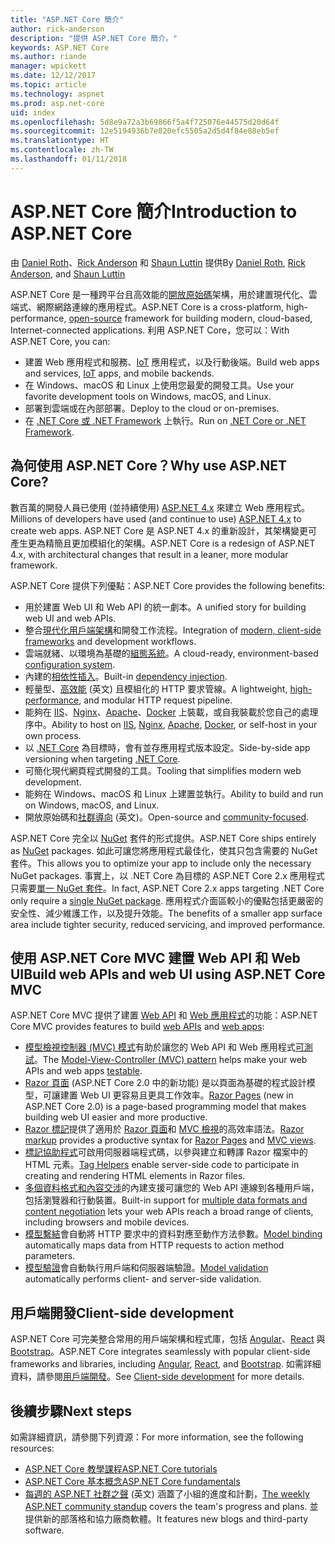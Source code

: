 ```yaml
---
title: "ASP.NET Core 簡介"
author: rick-anderson
description: "提供 ASP.NET Core 簡介。"
keywords: ASP.NET Core
ms.author: riande
manager: wpickett
ms.date: 12/12/2017
ms.topic: article
ms.technology: aspnet
ms.prod: asp.net-core
uid: index
ms.openlocfilehash: 5d8e9a72a3b69866f5a4f725076e44575d20d64f
ms.sourcegitcommit: 12e5194936b7e820efc5505a2d5d4f84e88eb5ef
ms.translationtype: HT
ms.contentlocale: zh-TW
ms.lasthandoff: 01/11/2018
---
```

# <a name="introduction-to-aspnet-core"></a><span data-ttu-id="f10cc-104">ASP.NET Core 簡介</span><span class="sxs-lookup"><span data-stu-id="f10cc-104">Introduction to ASP.NET Core</span></span>

<span data-ttu-id="f10cc-105">由 [Daniel Roth](https://github.com/danroth27)、[Rick Anderson](https://twitter.com/RickAndMSFT) 和 [Shaun Luttin](https://twitter.com/dicshaunary) 提供</span><span class="sxs-lookup"><span data-stu-id="f10cc-105">By [Daniel Roth](https://github.com/danroth27), [Rick Anderson](https://twitter.com/RickAndMSFT), and [Shaun Luttin](https://twitter.com/dicshaunary)</span></span>

<span data-ttu-id="f10cc-106">ASP.NET Core 是一種跨平台且高效能的[開放原始碼](https://github.com/aspnet/home)架構，用於建置現代化、雲端式、網際網路連線的應用程式。</span><span class="sxs-lookup"><span data-stu-id="f10cc-106">ASP.NET Core is a cross-platform, high-performance, [open-source](https://github.com/aspnet/home) framework for building modern, cloud-based, Internet-connected applications.</span></span> <span data-ttu-id="f10cc-107">利用 ASP.NET Core，您可以：</span><span class="sxs-lookup"><span data-stu-id="f10cc-107">With ASP.NET Core, you can:</span></span>

* <span data-ttu-id="f10cc-108">建置 Web 應用程式和服務、[IoT](https://www.microsoft.com/internet-of-things/) 應用程式，以及行動後端。</span><span class="sxs-lookup"><span data-stu-id="f10cc-108">Build web apps and services, [IoT](https://www.microsoft.com/internet-of-things/) apps, and mobile backends.</span></span>
* <span data-ttu-id="f10cc-109">在 Windows、macOS 和 Linux 上使用您最愛的開發工具。</span><span class="sxs-lookup"><span data-stu-id="f10cc-109">Use your favorite development tools on Windows, macOS, and Linux.</span></span>
* <span data-ttu-id="f10cc-110">部署到雲端或在內部部署。</span><span class="sxs-lookup"><span data-stu-id="f10cc-110">Deploy to the cloud or on-premises.</span></span>
* <span data-ttu-id="f10cc-111">在 [.NET Core 或 .NET Framework](https://docs.microsoft.com/dotnet/articles/standard/choosing-core-framework-server) 上執行。</span><span class="sxs-lookup"><span data-stu-id="f10cc-111">Run on [.NET Core or .NET Framework](https://docs.microsoft.com/dotnet/articles/standard/choosing-core-framework-server).</span></span>

## <a name="why-use-aspnet-core"></a><span data-ttu-id="f10cc-112">為何使用 ASP.NET Core？</span><span class="sxs-lookup"><span data-stu-id="f10cc-112">Why use ASP.NET Core?</span></span>

<span data-ttu-id="f10cc-113">數百萬的開發人員已使用 (並持續使用) [ASP.NET 4.x](https://docs.microsoft.com/en-us/aspnet/overview) 來建立 Web 應用程式。</span><span class="sxs-lookup"><span data-stu-id="f10cc-113">Millions of developers have used (and continue to use) [ASP.NET 4.x](https://docs.microsoft.com/en-us/aspnet/overview) to create web apps.</span></span> <span data-ttu-id="f10cc-114">ASP.NET Core 是 ASP.NET 4.x 的重新設計，其架構變更可產生更為精簡且更加模組化的架構。</span><span class="sxs-lookup"><span data-stu-id="f10cc-114">ASP.NET Core is a redesign of ASP.NET 4.x, with architectural changes that result in a leaner, more modular framework.</span></span>

<span data-ttu-id="f10cc-115">ASP.NET Core 提供下列優點：</span><span class="sxs-lookup"><span data-stu-id="f10cc-115">ASP.NET Core provides the following benefits:</span></span>

* <span data-ttu-id="f10cc-116">用於建置 Web UI 和 Web API 的統一劇本。</span><span class="sxs-lookup"><span data-stu-id="f10cc-116">A unified story for building web UI and web APIs.</span></span>
* <span data-ttu-id="f10cc-117">整合[現代化用戶端架構](xref:client-side/index)和開發工作流程。</span><span class="sxs-lookup"><span data-stu-id="f10cc-117">Integration of [modern, client-side frameworks](xref:client-side/index) and development workflows.</span></span>
* <span data-ttu-id="f10cc-118">雲端就緒、以環境為基礎的[組態系統](xref:fundamentals/configuration/index)。</span><span class="sxs-lookup"><span data-stu-id="f10cc-118">A cloud-ready, environment-based [configuration system](xref:fundamentals/configuration/index).</span></span>
* <span data-ttu-id="f10cc-119">內建的[相依性插入](xref:fundamentals/dependency-injection)。</span><span class="sxs-lookup"><span data-stu-id="f10cc-119">Built-in [dependency injection](xref:fundamentals/dependency-injection).</span></span>
* <span data-ttu-id="f10cc-120">輕量型、[高效能](https://github.com/aspnet/benchmarks) \(英文\) 且模組化的 HTTP 要求管線。</span><span class="sxs-lookup"><span data-stu-id="f10cc-120">A lightweight, [high-performance](https://github.com/aspnet/benchmarks), and modular HTTP request pipeline.</span></span>
* <span data-ttu-id="f10cc-121">能夠在 [IIS](xref:host-and-deploy/iis/index)、[Nginx](xref:host-and-deploy/linux-nginx)、[Apache](xref:host-and-deploy/linux-apache)、[Docker](xref:host-and-deploy/docker/index) 上裝載，或自我裝載於您自己的處理序中。</span><span class="sxs-lookup"><span data-stu-id="f10cc-121">Ability to host on [IIS](xref:host-and-deploy/iis/index), [Nginx](xref:host-and-deploy/linux-nginx), [Apache](xref:host-and-deploy/linux-apache), [Docker](xref:host-and-deploy/docker/index), or self-host in your own process.</span></span>
* <span data-ttu-id="f10cc-122">以 [.NET Core](https://docs.microsoft.com/dotnet/articles/standard/choosing-core-framework-server) 為目標時，會有並存應用程式版本設定。</span><span class="sxs-lookup"><span data-stu-id="f10cc-122">Side-by-side app versioning when targeting [.NET Core](https://docs.microsoft.com/dotnet/articles/standard/choosing-core-framework-server).</span></span>
* <span data-ttu-id="f10cc-123">可簡化現代網頁程式開發的工具。</span><span class="sxs-lookup"><span data-stu-id="f10cc-123">Tooling that simplifies modern web development.</span></span>
* <span data-ttu-id="f10cc-124">能夠在 Windows、macOS 和 Linux 上建置並執行。</span><span class="sxs-lookup"><span data-stu-id="f10cc-124">Ability to build and run on Windows, macOS, and Linux.</span></span>
* <span data-ttu-id="f10cc-125">開放原始碼和[社群導向](https://live.asp.net/) \(英文\)。</span><span class="sxs-lookup"><span data-stu-id="f10cc-125">Open-source and [community-focused](https://live.asp.net/).</span></span>

<span data-ttu-id="f10cc-126">ASP.NET Core 完全以 [NuGet](https://www.nuget.org/) 套件的形式提供。</span><span class="sxs-lookup"><span data-stu-id="f10cc-126">ASP.NET Core ships entirely as [NuGet](https://www.nuget.org/) packages.</span></span> <span data-ttu-id="f10cc-127">如此可讓您將應用程式最佳化，使其只包含需要的 NuGet 套件。</span><span class="sxs-lookup"><span data-stu-id="f10cc-127">This allows you to optimize your app to include only the necessary NuGet packages.</span></span> <span data-ttu-id="f10cc-128">事實上，以 .NET Core 為目標的 ASP.NET Core 2.x 應用程式只需要[單一 NuGet 套件](xref:fundamentals/metapackage)。</span><span class="sxs-lookup"><span data-stu-id="f10cc-128">In fact, ASP.NET Core 2.x apps targeting .NET Core only require a [single NuGet package](xref:fundamentals/metapackage).</span></span> <span data-ttu-id="f10cc-129">應用程式介面區較小的優點包括更嚴密的安全性、減少維護工作，以及提升效能。</span><span class="sxs-lookup"><span data-stu-id="f10cc-129">The benefits of a smaller app surface area include tighter security, reduced servicing, and improved performance.</span></span>

## <a name="build-web-apis-and-web-ui-using-aspnet-core-mvc"></a><span data-ttu-id="f10cc-130">使用 ASP.NET Core MVC 建置 Web API 和 Web UI</span><span class="sxs-lookup"><span data-stu-id="f10cc-130">Build web APIs and web UI using ASP.NET Core MVC</span></span>

<span data-ttu-id="f10cc-131">ASP.NET Core MVC 提供了建置 [Web API](xref:tutorials/index#build-web-apis) 和 [Web 應用程式](xref:tutorials/index#build-web-apps)的功能：</span><span class="sxs-lookup"><span data-stu-id="f10cc-131">ASP.NET Core MVC provides features to build [web APIs](xref:tutorials/index#build-web-apis) and [web apps](xref:tutorials/index#build-web-apps):</span></span>

* <span data-ttu-id="f10cc-132">[模型檢視控制器 (MVC) 模式](xref:mvc/overview)有助於讓您的 Web API 和 Web 應用程式[可測試](testing/index.md)。</span><span class="sxs-lookup"><span data-stu-id="f10cc-132">The [Model-View-Controller (MVC) pattern](xref:mvc/overview) helps make your web APIs and web apps [testable](testing/index.md).</span></span>
* <span data-ttu-id="f10cc-133">[Razor 頁面](xref:mvc/razor-pages/index) (ASP.NET Core 2.0 中的新功能) 是以頁面為基礎的程式設計模型，可讓建置 Web UI 更容易且更具工作效率。</span><span class="sxs-lookup"><span data-stu-id="f10cc-133">[Razor Pages](xref:mvc/razor-pages/index) (new in ASP.NET Core 2.0) is a page-based programming model that makes building web UI easier and more productive.</span></span>
* <span data-ttu-id="f10cc-134">[Razor 標記](xref:mvc/views/razor)提供了適用於 [Razor 頁面](xref:mvc/razor-pages/index)和 [MVC 檢視](xref:mvc/views/overview)的高效率語法。</span><span class="sxs-lookup"><span data-stu-id="f10cc-134">[Razor markup](xref:mvc/views/razor) provides a productive syntax for [Razor Pages](xref:mvc/razor-pages/index) and [MVC views](xref:mvc/views/overview).</span></span>
* <span data-ttu-id="f10cc-135">[標記協助程式](xref:mvc/views/tag-helpers/intro)可啟用伺服器端程式碼，以參與建立和轉譯 Razor 檔案中的 HTML 元素。</span><span class="sxs-lookup"><span data-stu-id="f10cc-135">[Tag Helpers](xref:mvc/views/tag-helpers/intro) enable server-side code to participate in creating and rendering HTML elements in Razor files.</span></span>
* <span data-ttu-id="f10cc-136">[多個資料格式和內容交涉](mvc/models/formatting.md)的內建支援可讓您的 Web API 連線到各種用戶端，包括瀏覽器和行動裝置。</span><span class="sxs-lookup"><span data-stu-id="f10cc-136">Built-in support for [multiple data formats and content negotiation](mvc/models/formatting.md) lets your web APIs reach a broad range of clients, including browsers and mobile devices.</span></span>
* <span data-ttu-id="f10cc-137">[模型繫結](xref:mvc/models/model-binding)會自動將 HTTP 要求中的資料對應至動作方法參數。</span><span class="sxs-lookup"><span data-stu-id="f10cc-137">[Model binding](xref:mvc/models/model-binding) automatically maps data from HTTP requests to action method parameters.</span></span>
* <span data-ttu-id="f10cc-138">[模型驗證](xref:mvc/models/validation)會自動執行用戶端和伺服器端驗證。</span><span class="sxs-lookup"><span data-stu-id="f10cc-138">[Model validation](xref:mvc/models/validation) automatically performs client- and server-side validation.</span></span>

## <a name="client-side-development"></a><span data-ttu-id="f10cc-139">用戶端開發</span><span class="sxs-lookup"><span data-stu-id="f10cc-139">Client-side development</span></span>

<span data-ttu-id="f10cc-140">ASP.NET Core 可完美整合常用的用戶端架構和程式庫，包括 [Angular](xref:spa/angular)、[React](xref:spa/react) 與 [Bootstrap](xref:client-side/bootstrap)。</span><span class="sxs-lookup"><span data-stu-id="f10cc-140">ASP.NET Core integrates seamlessly with popular client-side frameworks and libraries, including [Angular](xref:spa/angular), [React](xref:spa/react), and [Bootstrap](xref:client-side/bootstrap).</span></span> <span data-ttu-id="f10cc-141">如需詳細資料，請參閱[用戶端開發](xref:client-side/index)。</span><span class="sxs-lookup"><span data-stu-id="f10cc-141">See [Client-side development](xref:client-side/index) for more details.</span></span>

## <a name="next-steps"></a><span data-ttu-id="f10cc-142">後續步驟</span><span class="sxs-lookup"><span data-stu-id="f10cc-142">Next steps</span></span>

<span data-ttu-id="f10cc-143">如需詳細資訊，請參閱下列資源：</span><span class="sxs-lookup"><span data-stu-id="f10cc-143">For more information, see the following resources:</span></span>

* [<span data-ttu-id="f10cc-144">ASP.NET Core 教學課程</span><span class="sxs-lookup"><span data-stu-id="f10cc-144">ASP.NET Core tutorials</span></span>](xref:tutorials/index)
* [<span data-ttu-id="f10cc-145">ASP.NET Core 基本概念</span><span class="sxs-lookup"><span data-stu-id="f10cc-145">ASP.NET Core fundamentals</span></span>](xref:fundamentals/index)
* <span data-ttu-id="f10cc-146">[每週的 ASP.NET 社群之聲](https://live.asp.net/) \(英文\) 涵蓋了小組的進度和計劃，</span><span class="sxs-lookup"><span data-stu-id="f10cc-146">[The weekly ASP.NET community standup](https://live.asp.net/) covers the team's progress and plans.</span></span> <span data-ttu-id="f10cc-147">並提供新的部落格和協力廠商軟體。</span><span class="sxs-lookup"><span data-stu-id="f10cc-147">It features new blogs and third-party software.</span></span>
